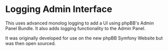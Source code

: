 # Logging Admin Interface

This uses advanced monolog logging to add a UI using phpBB's Admin Panel Bundle. 
It also adds logging functionality to the Admin Panel.

It was originally developed for use on the new phpBB Symfony Website but was then open sourced.
